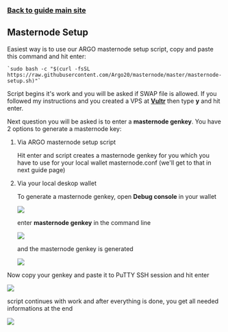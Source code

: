 ### **[Back to guide main site](readme.md)**

## Masternode Setup

Easiest way is to use our ARGO masternode setup script, copy and paste this command and hit enter:
    
    `sudo bash -c "$(curl -fsSL https://raw.githubusercontent.com/Argo20/masternode/master/masternode-setup.sh)"`
       
Script begins it's work and you will be asked if SWAP file is allowed. If you followed my instructions and you created a VPS at [**Vultr**](https://www.vultr.com/?ref=7397596) then type **y** and hit enter.

Next question you will be asked is to enter a **masternode genkey**. You have 2 options to generate a masternode key:
    
1. Via ARGO masternode setup script

    Hit enter and script creates a masternode genkey for you which you have to use for your local wallet masternode.conf (we'll get to that in next guide page)

2. Via your local deskop wallet

    To generate a masternode genkey, open **Debug console** in your wallet
    
    <img src="https://node-support.network/coins/argo/mn-guide/setup/1.png">
    
    enter **masternode genkey** in the command line
    
    <img src="https://node-support.network/coins/argo/mn-guide/setup/2.png">
    
    and the masternode genkey is generated
    
    <img src="https://node-support.network/coins/argo/mn-guide/setup/3.png">
    
Now copy your genkey and paste it to PuTTY SSH session and hit enter

<img src="https://node-support.network/coins/argo/mn-guide/setup/4.png">

script continues with work and after everything is done, you get all needed informations at the end

<img src="https://node-support.network/coins/argo/mn-guide/setup/5.png">
